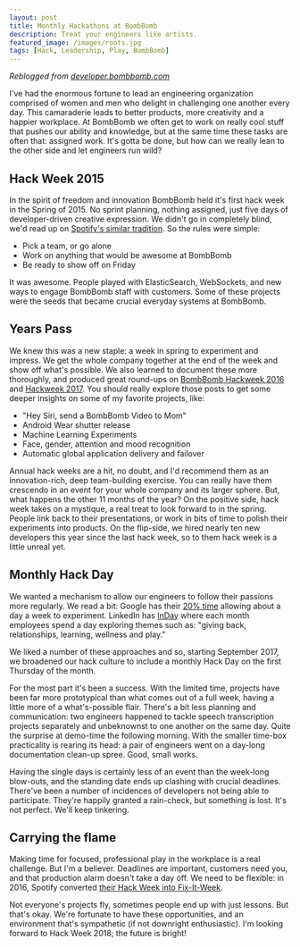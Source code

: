 ```yaml
---
layout: post
title: Monthly Hackathons at BombBomb
description: Treat your engineers like artists.
featured_image: /images/roots.jpg
tags: [Hack, Leadership, Play, BombBomb]
---
```


_Reblogged from [developer.bombbomb.com](https://developer.bombbomb.com/blog/2017/11/30/HackingInYourOrganization/)_

I've had the enormous fortune to lead an engineering organization comprised of women and men who delight in challenging one another every day. This camaraderie leads to better products, more creativity and a happier workplace. At BombBomb we often get to work on really cool stuff that pushes our ability and knowledge, but at the same time these tasks are often that: assigned work. It's gotta be done, but how can we really lean to the other side and let engineers run wild?

## Hack Week 2015
In the spirit of freedom and innovation BombBomb held it's first hack week in the Spring of 2015. No sprint planning, nothing assigned, just five days of developer-driven creative expression. We didn't go in completely blind, we'd read up on [Spotify's similar tradition](https://labs.spotify.com/2013/02/15/organizing-a-hack-week/). So the rules were simple: 

 - Pick a team, or go alone
 - Work on anything that would be awesome at BombBomb
 - Be ready to show off on Friday

It was awesome. People played with ElasticSearch, WebSockets, and new ways to engage BombBomb staff with customers. Some of these projects were the seeds that became crucial everyday systems at BombBomb.

## Years Pass
We knew this was a new staple: a week in spring to experiment and impress. We get the whole company together at the end of the week and show off what's possible. We also learned to document these more thoroughly, and produced great round-ups on [BombBomb Hackweek 2016](https://bombbomb.com/blog/hack-week-bombbomb-video-email-software-development/) and [Hackweek 2017](https://bombbomb.com/blog/hack-week-2017-bombbomb-software-developers-let-loose/). You should really explore those posts to get some deeper insights on some of my favorite projects, like: 

 - "Hey Siri, send a BombBomb Video to Mom"
 - Android Wear shutter release
 - Machine Learning Experiments
 - Face, gender, attention and mood recognition
 - Automatic global application delivery and failover
 
Annual hack weeks are a hit, no doubt, and I'd recommend them as an innovation-rich, deep team-building exercise. You can really have them crescendo in an event for your whole company and its larger sphere. But, what happens the other 11 months of the year? On the positive side, hack week takes on a mystique, a real treat to look forward to in the spring. People link back to their presentations, or work in bits of time to polish their experiments into products. On the flip-side, we hired nearly ten new developers this year since the last hack week, so to them hack week is a little unreal yet. 

## Monthly Hack Day
We wanted a mechanism to allow our engineers to follow their passions more regularly. We read a bit: Google has their [20% time](http://www.businessinsider.com/google-20-percent-time-policy-2015-4) allowing about a day a week to experiment. LinkedIn has [InDay](https://blog.linkedin.com/2015/07/29/inday-investing-in-our-employees-so-they-can-invest-in-themselves) where each month employees spend a day exploring themes such as: "giving back, relationships, learning, wellness and play."

We liked a number of these approaches and so, starting September 2017, we broadened our hack culture to include a monthly Hack Day on the first Thursday of the month.

For the most part it's been a success. With the limited time, projects have been far more prototypical than what comes out of a full week, having a little more of a what's-possible flair. There's a bit less planning and communication: two engineers happened to tackle speech transcription projects separately and unbeknownst to one another on the same day. Quite the surprise at demo-time the following morning. With the smaller time-box practicality is rearing its head: a pair of engineers went on a day-long documentation clean-up spree. Good, small works. 

Having the single days is certainly less of an event than the week-long blow-outs, and the standing date ends up clashing with crucial deadlines. There've been a number of incidences of developers not being able to participate. They're happily granted a rain-check, but something is lost. It's not perfect. We'll keep tinkering.


## Carrying the flame
Making time for focused, professional play in the workplace is a real challenge. But I'm a believer. Deadlines are important, customers need you, and that production alarm doesn't take a day off. We need to be flexible: in 2016, Spotify converted [their Hack Week into Fix-It-Week](https://www.linkedin.com/pulse/why-we-turned-our-hack-week-fix-sofie-lindblom/).

Not everyone's projects fly, sometimes people end up with just lessons. But that's okay. We're fortunate to have these opportunities, and an environment that's sympathetic (if not downright enthusiastic). I'm looking forward to Hack Week 2018; the future is bright!